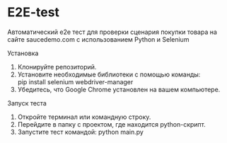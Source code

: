 # E2E-test
Автоматический e2e тест для проверки сценария покупки товара на сайте saucedemo.com с использованием Python и Selenium

Установка
  1. Клонируйте репозиторий.
  2. Установите необходимые библиотеки с помощью команды:  
      pip install selenium webdriver-manager     
  3. Убедитесь, что Google Chrome установлен на вашем компьютере.

Запуск теста
  1. Откройте терминал или командную строку.
  2. Перейдите в папку с проектом, где находится python-скрипт.
  3. Запустите тест командой:
       python main.py
    
